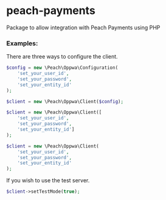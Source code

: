 # peach-payments
Package to allow integration with Peach Payments using PHP

### Examples:

There are three ways to configure the client.

```php
$config = new \Peach\Oppwa\Configuration(
    'set_your_user_id',
    'set_your_password',
    'set_your_entity_id'
);

$client = new \Peach\Oppwa\Client($config);

```

```php
$client = new \Peach\Oppwa\Client([
    'set_your_user_id',
    'set_your_password',
    'set_your_entity_id']
);
```
```php
$client = new \Peach\Oppwa\Client(
    'set_your_user_id',
    'set_your_password',
    'set_your_entity_id'
);
```

If you wish to use the test server.

```php
$client->setTestMode(true);
```